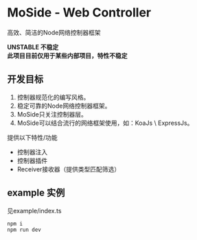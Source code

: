 # MoSide - Web Controller
高效、简洁的Node网络控制器框架  

**UNSTABLE 不稳定**  
**此项目目前仅用于某些内部项目，特性不稳定**

## 开发目标
1. 控制器规范化的编写风格。
2. 稳定可靠的Node网络控制器框架。  
3. MoSide只关注控制器层。
4. MoSide可以结合流行的网络框架使用，如：KoaJs \ ExpressJs。  

提供以下特性/功能  
* 控制器注入
* 控制器插件
* Receiver接收器（提供类型匹配筛选）

## example 实例
见example/index.ts

```
npm i
npm run dev
```
